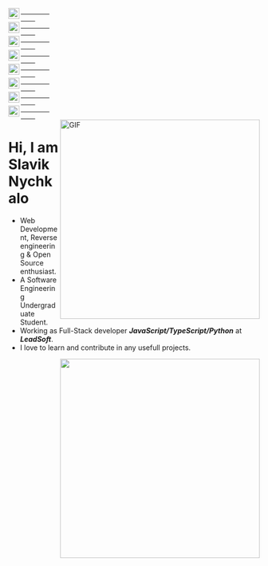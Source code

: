 <a href="https://www.linkedin.com/in/gebeto" target="_blank">
	<code>
		<img src="https://cdn.jsdelivr.net/npm/simple-icons@3.1.0/icons/linkedin.svg" width="22" align="left" />
	</code>
</a>
<a href="https://www.github.com/gebeto" target="_blank">
	<code>
		<img src="https://cdn.jsdelivr.net/npm/simple-icons@3.1.0/icons/github.svg" width="22" align="left" />
	</code>
</a>
<a href="https://codepen.io/gebeto" target="_blank">
	<code>
		<img src="https://cdn.jsdelivr.net/npm/simple-icons@3.1.0/icons/codepen.svg" width="22" align="left" />
	</code>
</a>
<a href="https://stackoverflow.com/users/9411955/gebeto" target="_blank">
	<code>
		<img src="https://cdn.jsdelivr.net/npm/simple-icons@3.1.0/icons/stackoverflow.svg" width="22" align="left" />
	</code>
</a>
<a href="https://www.hackerrank.com/gebeto" target="_blank">
	<code>
		<img src="https://cdn.jsdelivr.net/npm/simple-icons@3.1.0/icons/hackerrank.svg" width="22" align="left" />
	</code>
</a>
<a href="https://www.codewars.com/users/gebeto" target="_blank">
	<code>
		<img src="https://cdn.jsdelivr.net/npm/simple-icons@3.1.0/icons/codewars.svg" width="22" align="left" />
	</code>
</a>
<a href="https://t.me/gebeto" target="_blank">
	<code>
		<img src="https://cdn.jsdelivr.net/npm/simple-icons@3.1.0/icons/telegram.svg" width="22" align="left" />
	</code>
</a>
<a href="https://www.twitter.com/slavik_nychkalo" target="_blank">
	<code>
		<img src="https://cdn.jsdelivr.net/npm/simple-icons@3.1.0/icons/twitter.svg" width="22" align="left" />
	</code>
</a>
<br />
<!--img align="right" alt="GIF" src="https://media.giphy.com/media/LmNwrBhejkK9EFP504/giphy.gif" width="400" /-->
<img align="right" alt="GIF" src="https://media.giphy.com/media/nGMnDqebzDcfm/giphy.gif" width="400" />

# Hi, I am Slavik Nychkalo
- Web Development, Reverse engineering & Open Source enthusiast.
- A Software Engineering Undergraduate Student. 
- Working as Full-Stack developer ***JavaScript/TypeScript/Python*** at ***LeadSoft***.
- I love to learn and contribute in any usefull projects.


<img align='right' src="https://github-readme-stats.vercel.app/api?username=gebeto&show_icons=true" width="400">


<!--div align="center">
	<a href="https://github.com/gebeto/gebeto/blob/master/test.svg">
		<img src="https://github.com/gebeto/gebeto/blob/master/test.svg" width="100%" sandbox="allow-scripts"/>
	</a>
</div-->
